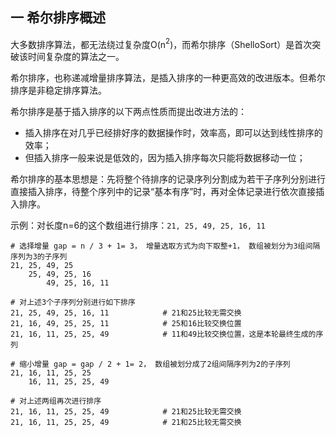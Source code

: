 ## 一 希尔排序概述

大多数排序算法，都无法绕过复杂度O(n$^2$)，而希尔排序（ShelloSort）是首次突破该时间复杂度的算法之一。  

希尔排序，也称递减增量排序算法，是插入排序的一种更高效的改进版本。但希尔排序是非稳定排序算法。  

希尔排序是基于插入排序的以下两点性质而提出改进方法的：
- 插入排序在对几乎已经排好序的数据操作时，效率高，即可以达到线性排序的效率；
- 但插入排序一般来说是低效的，因为插入排序每次只能将数据移动一位；  

希尔排序的基本思想是：先将整个待排序的记录序列分割成为若干子序列分别进行直接插入排序，待整个序列中的记录“基本有序”时，再对全体记录进行依次直接插入排序。  

示例：对长度n=6的这个数组进行排序：`21, 25, 49, 25, 16, 11`
```
# 选择增量 gap = n / 3 + 1= 3， 增量选取方式为向下取整+1， 数组被划分为3组间隔序列为3的子序列
21, 25, 49, 25                  
    25, 49, 25, 16
        49, 25, 16, 11

# 对上述3个子序列分别进行如下排序
21, 25, 49, 25, 16, 11            # 21和25比较无需交换
21, 16, 49, 25, 25, 11            # 25和16比较交换位置
21, 16, 11, 25, 25, 49            # 11和49比较交换位置，这是本轮最终生成的序列

# 缩小增量 gap = gap / 2 + 1= 2， 数组被划分成了2组间隔序列为2的子序列
21, 16, 11, 25, 25
    16, 11, 25, 25, 49

# 对上述两组再次进行排序
21, 16, 11, 25, 25, 49            # 21和25比较无需交换
21, 16, 11, 25, 25, 49            # 21和25比较无需交换
```